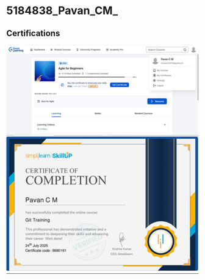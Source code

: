 # 5184838_Pavan_CM_

## Certifications

![Agile Certificate](./SDLC/5184838_Agile.JPG)
![GIT Certificate](./GIT/5184838_GIT_Certification.JPG)

